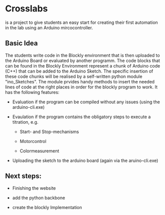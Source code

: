 # Crosslabs 

is a project to give students an easy start for creating their first automation in the lab using an Arduino mircocontroller.

## Basic Idea

The students write code in the Blockly environment that is then uploaded to the Arduino Board or evaluated by another programm. The code blocks that can be found in the Blockly Environment represent a chunk of Arduino code (C++) that can be added to the Arduino Sketch. The specific insertion of these code chunks will be realised by a self-written python module "ino_Sketches". The module prvides handy methods to insert the needed lines of code at the right places in order for the blockly program to work. It has the following features:

 - Evaluation if the program can be compiled without any issues (using the arduino-cli.exe)

 - Evaulation if the program contains the obligatory steps to execute a titration, e.g.

    - Start- and Stop-mechanisms

    - Motorcontrol

    - Colormeasurement

 - Uploading the sketch to the arduino board (again via the aruino-cli.exe)

 ## Next steps:

 - Finishing the website

 - add the python backbone

 - create the blockly Implementation